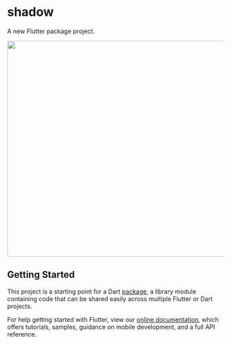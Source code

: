# shadow

A new Flutter package project.

<img src="https://github.com/Fethi1/Shadow/blob/master/Screenshot from 2019-09-08 14-58-07.png" width="900" height="500">

## Getting Started

This project is a starting point for a Dart
[package](https://flutter.dev/developing-packages/),
a library module containing code that can be shared easily across
multiple Flutter or Dart projects.

For help getting started with Flutter, view our 
[online documentation](https://flutter.dev/docs), which offers tutorials, 
samples, guidance on mobile development, and a full API reference.
